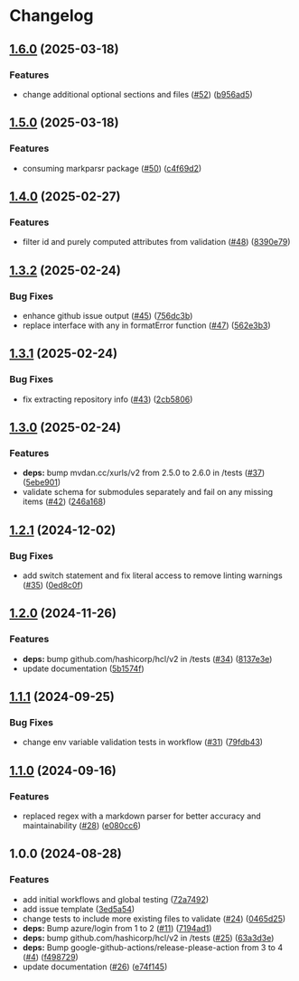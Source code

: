 # Changelog

## [1.6.0](https://github.com/CloudNationHQ/terraform-azure-workflows/compare/v1.5.0...v1.6.0) (2025-03-18)


### Features

* change additional optional sections and files ([#52](https://github.com/CloudNationHQ/terraform-azure-workflows/issues/52)) ([b956ad5](https://github.com/CloudNationHQ/terraform-azure-workflows/commit/b956ad51e5f19614dc7e6df44544e9e24558364c))

## [1.5.0](https://github.com/CloudNationHQ/terraform-azure-workflows/compare/v1.4.0...v1.5.0) (2025-03-18)


### Features

* consuming markparsr package ([#50](https://github.com/CloudNationHQ/terraform-azure-workflows/issues/50)) ([c4f69d2](https://github.com/CloudNationHQ/terraform-azure-workflows/commit/c4f69d296b2cc92ccfa07674a374e1528f655d32))

## [1.4.0](https://github.com/CloudNationHQ/terraform-azure-workflows/compare/v1.3.2...v1.4.0) (2025-02-27)


### Features

* filter id and purely computed attributes from validation ([#48](https://github.com/CloudNationHQ/terraform-azure-workflows/issues/48)) ([8390e79](https://github.com/CloudNationHQ/terraform-azure-workflows/commit/8390e79280c1fea15499a425f2744bc048a42a89))

## [1.3.2](https://github.com/CloudNationHQ/terraform-azure-workflows/compare/v1.3.1...v1.3.2) (2025-02-24)


### Bug Fixes

* enhance github issue output ([#45](https://github.com/CloudNationHQ/terraform-azure-workflows/issues/45)) ([756dc3b](https://github.com/CloudNationHQ/terraform-azure-workflows/commit/756dc3bd0b5bfdb656ae9350f36ab1aefe5df349))
* replace interface with any in formatError function ([#47](https://github.com/CloudNationHQ/terraform-azure-workflows/issues/47)) ([562e3b3](https://github.com/CloudNationHQ/terraform-azure-workflows/commit/562e3b3f029ebd81a28976324fc8102d074b6c3f))

## [1.3.1](https://github.com/CloudNationHQ/terraform-azure-workflows/compare/v1.3.0...v1.3.1) (2025-02-24)


### Bug Fixes

* fix extracting repository info ([#43](https://github.com/CloudNationHQ/terraform-azure-workflows/issues/43)) ([2cb5806](https://github.com/CloudNationHQ/terraform-azure-workflows/commit/2cb5806542b39ff3d34ef57c1f202df4d919566b))

## [1.3.0](https://github.com/CloudNationHQ/terraform-azure-workflows/compare/v1.2.1...v1.3.0) (2025-02-24)


### Features

* **deps:** bump mvdan.cc/xurls/v2 from 2.5.0 to 2.6.0 in /tests ([#37](https://github.com/CloudNationHQ/terraform-azure-workflows/issues/37)) ([5ebe901](https://github.com/CloudNationHQ/terraform-azure-workflows/commit/5ebe901507b4b147c2d577736a13ad24ba8ccb73))
* validate schema for submodules separately and fail on any missing items ([#42](https://github.com/CloudNationHQ/terraform-azure-workflows/issues/42)) ([246a168](https://github.com/CloudNationHQ/terraform-azure-workflows/commit/246a16810e6c075503e475e3e32f0d6578e2f809))

## [1.2.1](https://github.com/CloudNationHQ/terraform-azure-workflows/compare/v1.2.0...v1.2.1) (2024-12-02)


### Bug Fixes

* add switch statement and fix literal access to remove linting warnings ([#35](https://github.com/CloudNationHQ/terraform-azure-workflows/issues/35)) ([0ed8c0f](https://github.com/CloudNationHQ/terraform-azure-workflows/commit/0ed8c0fa0e26d0eacec5838d371190dbeaadbb53))

## [1.2.0](https://github.com/CloudNationHQ/terraform-azure-workflows/compare/v1.1.1...v1.2.0) (2024-11-26)


### Features

* **deps:** bump github.com/hashicorp/hcl/v2 in /tests ([#34](https://github.com/CloudNationHQ/terraform-azure-workflows/issues/34)) ([8137e3e](https://github.com/CloudNationHQ/terraform-azure-workflows/commit/8137e3e64836cfe461a18d115c496b626ca4894b))
* update documentation ([5b1574f](https://github.com/CloudNationHQ/terraform-azure-workflows/commit/5b1574fbbb5ad214f90965e779c502d93548db8f))

## [1.1.1](https://github.com/CloudNationHQ/terraform-azure-workflows/compare/v1.1.0...v1.1.1) (2024-09-25)


### Bug Fixes

* change env variable validation tests in workflow ([#31](https://github.com/CloudNationHQ/terraform-azure-workflows/issues/31)) ([79fdb43](https://github.com/CloudNationHQ/terraform-azure-workflows/commit/79fdb43e3044f5278313e23c5be6a5b3e9d9ff6c))

## [1.1.0](https://github.com/CloudNationHQ/terraform-azure-workflows/compare/v1.0.0...v1.1.0) (2024-09-16)


### Features

* replaced regex with a markdown parser for better accuracy and maintainability ([#28](https://github.com/CloudNationHQ/terraform-azure-workflows/issues/28)) ([e080cc6](https://github.com/CloudNationHQ/terraform-azure-workflows/commit/e080cc6da79ad7ed9e19357cb78b886b2269d179))

## 1.0.0 (2024-08-28)


### Features

* add initial workflows and global testing ([72a7492](https://github.com/CloudNationHQ/terraform-azure-workflows/commit/72a7492e358e69c230a3980156f1438a8f857fb2))
* add issue template ([3ed5a54](https://github.com/CloudNationHQ/terraform-azure-workflows/commit/3ed5a5402da4765b1362566af8b2cf640a1cc4f0))
* change tests to include more existing files to validate ([#24](https://github.com/CloudNationHQ/terraform-azure-workflows/issues/24)) ([0465d25](https://github.com/CloudNationHQ/terraform-azure-workflows/commit/0465d25697fe336429d45f66d2f5ec66637d5083))
* **deps:** Bump azure/login from 1 to 2 ([#11](https://github.com/CloudNationHQ/terraform-azure-workflows/issues/11)) ([7194ad1](https://github.com/CloudNationHQ/terraform-azure-workflows/commit/7194ad106cdfeb7e58ef07394be6f471f32c8048))
* **deps:** bump github.com/hashicorp/hcl/v2 in /tests ([#25](https://github.com/CloudNationHQ/terraform-azure-workflows/issues/25)) ([63a3d3e](https://github.com/CloudNationHQ/terraform-azure-workflows/commit/63a3d3e0876eb518f0b1b122da19633125320dd2))
* **deps:** Bump google-github-actions/release-please-action from 3 to 4 ([#4](https://github.com/CloudNationHQ/terraform-azure-workflows/issues/4)) ([f498729](https://github.com/CloudNationHQ/terraform-azure-workflows/commit/f498729b389409f51d028efdc168d6ce37816ceb))
* update documentation ([#26](https://github.com/CloudNationHQ/terraform-azure-workflows/issues/26)) ([e74f145](https://github.com/CloudNationHQ/terraform-azure-workflows/commit/e74f145e667972c4f6b8b0c8991a5c459602cc2b))
